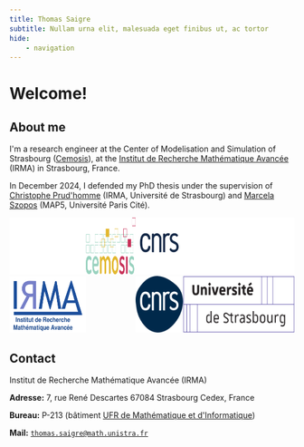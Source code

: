 ```yaml
---
title: Thomas Saigre
subtitle: Nullam urna elit, malesuada eget finibus ut, ac tortor
hide:
    - navigation
---
```


# Welcome!

## About me

I'm a research engineer at the Center of Modelisation and Simulation of Strasbourg ([Cemosis](http://www.cemosis.fr)),
at the [Institut de Recherche Mathématique Avancée](https://irma.math.unistra.fr/) (IRMA) in Strasbourg, France.

In December 2024, I defended my PhD thesis under the supervision of [Christophe Prud'homme](https://cv.archives-ouvertes.fr/christophe-prudhomme) (IRMA, Université de Strasbourg) and [Marcela Szopos](http://helios.mi.parisdescartes.fr/~mszoposh/) (MAP5, Université Paris Cité).



<div style="display: flex; justify-content: space-between;">
    <div>
        <a href="https://irma.math.unistra.fr">
            <img src="assets/logo-irma-white.svg#only-dark" alt="IRMA" style="height: 100px;">
            <img src="assets/logo-irma.svg#only-light" alt="IRMA" style="height: 100px;">
        </a>
    </div>
    <div>
        <a href="https://www.cemosis.fr/">
            <img src="assets/logo-cemosis.svg" alt="CNRS" style="height: 100px;">
        </a>
    </div>
    <div>
        <a href="https://www.cnrs.fr/fr">
            <img src="assets/logo-cnrs-white.svg#only-dark" alt="CNRS" style="height: 100px;">
            <img src="assets/logo-cnrs.svg#only-light" alt="CNRS" style="height: 100px;">
        </a>
    </div>
    <div>
        <a href="https://www.unistra.fr/">
            <img src="assets/logo-unistra-white.svg#only-dark" alt="Unistra" style="height: 100px;">
            <img src="assets/logo-unistra.svg#only-light" alt="Unistra" style="height: 100px;">
        </a>
    </div>
</div>




## Contact


Institut de Recherche Mathématique Avancée (IRMA)

**Adresse:**
7, rue René Descartes
67084 Strasbourg Cedex, France

**Bureau:**
P-213 (bâtiment [UFR de Mathématique et d'Informatique](https://mathinfo.unistra.fr/))

**Mail:**
[`thomas.saigre@math.unistra.fr`](mailto:thomas.saigre@math.unistra.fr)
